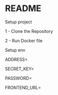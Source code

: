 # README

Setup project

1 - Clone the Repository

2 - Run Docker file 

Setup env

ADDRESS=

SECRET_KEY=

PASSWORD=

FRONTEND_URL=
